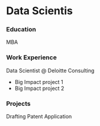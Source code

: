 # Data Scientis

### Education
MBA

### Work Experience
Data Scientist @ Deloitte Consulting
- Big Impact project 1
- Big Impact project 2

### Projects
Drafting Patent Application
